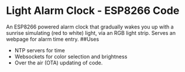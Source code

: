  # Light Alarm Clock - ESP8266 Code
 An ESP8266 powered alarm clock that gradually wakes you up with a sunrise simulating (red to white) light, via an RGB light strip.
 Serves an webpage for alarm time entry.
 ##Uses
 - NTP servers for time
 - Websockets for color selection and brightness
 - Over the air (OTA) updating of code.

